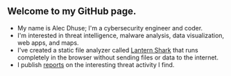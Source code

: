 ## Welcome to my GitHub page.

- My name is Alec Dhuse; I'm a cybersecurity engineer and coder.
- I'm interested in threat intelligence, malware analysis, data visualization, web apps, and maps.
- I've created a static file analyzer called [Lantern Shark](https://github.com/alecdhuse/Lantern-Shark) that runs completely in the browser without sending files or data to the internet.
- I publish [reports](https://github.com/alecdhuse/Publications) on the interesting threat activity I find.



<!--
**alecdhuse/alecdhuse** is a ✨ _special_ ✨ repository because its `README.md` (this file) appears on your GitHub profile.

Here are some ideas to get you started:

- 🔭 I’m currently working on ...
- 🌱 I’m currently learning ...
- 👯 I’m looking to collaborate on ...
- 🤔 I’m looking for help with ...
- 💬 Ask me about ...
- 📫 How to reach me: ...
- 😄 Pronouns: ...
- ⚡ Fun fact: ...
-->
